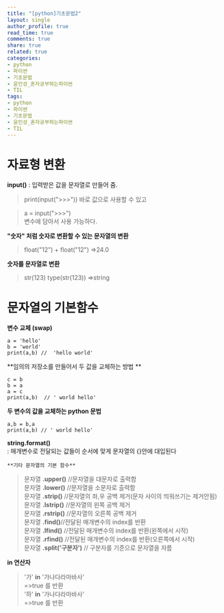 ```yaml
---
title: "[python]기초문법2"
layout: single
author_profile: true
read_time: true
comments: true
share: true
related: true
categories:
- python
- 파이썬
- 기초문법
- 윤인성_혼자공부하는파이썬
- TIL
tags:
- python
- 파이썬
- 기초문법
- 윤인성_혼자공부하는파이썬
- TIL
---
```


# 자료형 변환
**input()** : 입력받은 값을 문자열로 만들어 줌.    
> print(input(">>>")) 
 바로 값으로 사용할 수 있고  
   
> a = input(">>>")   
 변수에 담아서 사용 가능하다.  
  
**"숫자" 처럼 숫자로 변환할 수 있는 문자열의 변환**    
> float("12") + float("12") 
> =>24.0
  
**숫자를 문자열로 변환**  
> str(123)
> type(str(123)) 
> =>string
  
# 문자열의 기본함수
**변수 교체 (swap)**  
```
a = 'hello' 
b = 'world'
print(a,b) //  'hello world'
```

**임의의 저장소를 만들어서 두 값을 교체하는 방법  **
```
c = b
b = a
a = c
print(a,b)  // ' world hello'
```

**두 변수의 값을 교체하는 python 문법**
```
a,b = b,a
print(a,b) // ' world hello'
```
  
**string.format()**  
: 매개변수로 전달되는 값들이 순서에 맞게 문자열의 {}안에 대입된다   
    
	**기타 문자열의 기본 함수**  
> 문자열 **.upper()** //문자열을 대문자로 출력함  
> 문자열 **.lower()** //문자열을 소문자로 출력함  
> 문자열 **.strip()** //문자열의 좌,우 공백 제거(문자 사이의 띄워쓰기는 제거안됨)  
> 문자열 **.lstrip()** //문자열의 왼쪽 공백 제거  
> 문자열 **.rstrip()** //문자열의 오른쪽 공백 제거  
> 문자열 **.find()**//전달된 매개변수의 index를 반환  
> 문자열 **.lfind()** //전달된 매개변수의 index를 반환(왼쪽에서 시작)  
> 문자열 **.rfind()** //전달된 매개변수의 index를 반환(오른쪽에서 시작)  
> 문자열 **.split('구분자')** // 구분자를 기준으로 문자열을 자름  
    
**in 연산자**  
> '가' **in** '가나다라마바사'  
>    =>true 를 반환  
> '하' **in** '가나다라마바사'  
>    =>true 를 반환